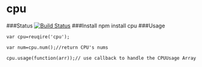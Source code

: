 cpu
===
###Status
[![Build Status](https://travis-ci.org/dayuoba/cpu.png)](https://travis-ci.org/dayuoba/cpu)
###Install
npm install cpu
###Usage
```
var cpu=reuqire('cpu');

var num=cpu.num();//return CPU's nums

cpu.usage(function(arr));// use callback to handle the CPUUsage Array

``` 
